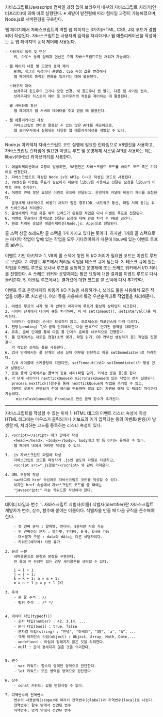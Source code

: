 자바스크립트(Javascript)
	컴파일 과정 없이 브라우저 내부의 자바스크립트 처리기(인터프리터)에 의해 바로 실행된다.
	※ 개발이 발전됨에 따라 컴파일 과정이 가능해졌으며, Node.js로 서버환경을 구축한다.
	
웹 페이지에서 자바스크립트의 역할
	웹 페이지는 3가지(HTML, CSS, JS) 코드가 결합되어 작성된다.
	자바스크립트는 사용자의 입력을 처리하거나 웹 애플리케이션을 작성하는 등
	웹 페이지의 동적 제어에 사용된다.
	
	- 사용자의 입력 및 연산
		키, 마우스 등의 입력과 연산은 오직 자바스크립트로만 처리가 가능하다.

	- 웹 페이지 내용 및 모양의 동적 제어
		HTML 태그의 속성이나 콘텐츠, CSS 속성 값을 변경해서
		웹 페이지의 동적인 변화를 일으키는 데에 활용된다.

	- 브라우저 제어
		브라우저 윈도우의 크기나 모양 변경, 새 윈도우나 탭 열기, 다른 웹 사이트 접속,
		브라우저의 히스토리 제어 등 브라우저의 작동을 제어하는 데 활용된다.

	- 웹 서버와의 통신
		웹 페이지가 웹 서버와 데이터를 주고 받을 때 활용된다.
		
	- 웹 애플리케이션 작성
		자바스크립트 언어로 활용할 수 있는 많은 API를 제공하므로,
		웹 브라우저에서 실행되는 다양한 웹 애플리케이션을 개발할 수 있다.


-------------------------------------------------------------------------------------------------------

Node.js 아키텍처
	자바스크립트 코드 실행에 필요한 런타임으로 V8엔진을 사용하고,
	자바스크립트 런타임에 필요한 이벤트 루프 및 운영체제 시스템 API를 사용하는 데는
	libuv(리버브) 라이브러리를 사용한다.

	1. 애플리케이션에서 요청이 발생하면, V8엔진은 자바스크립트 코드를 바이트 코드 혹은 기계어로 변경한다.
	2. 자바스크립트로 작성된 Node.js의 API는 C++로 작성된 코드로 사용된다.
	3. V8엔진은 이벤트 루프가 필요하기 때문에 libuv를 사용하고 전달된 요청을 libuv의 이벤트 큐에 추가한다.
	4. 이벤트 큐에 쌓은 요청은 이벤트 루프에 전달되고, 운영체제 커널에 비동기 처리를 요청한다.
	   운영체제 내부적으로 비동기 처리가 힘든 경우(DB, 네트워크 통신, 파일 처리 등)는 워커 쓰레드에서 처리한다.
	5. 운영체제의 커널 혹은 워커 쓰레드가 완료한 작업은 다시 이벤트 루프로 전달된다.
	6. 이벤트 루프에서 콜백으로 전달된 요청에 대해 완료 처리 후 V8로 넘긴다.
	7. 완료 처리된 응답은 애플리케이션(Node.js. App)으로 전달된다.

콜 스택
	싱글 쓰레드란 콜 스택을 1개 가지고 있다는 뜻이다.
	하지만, 1개의 콜 스택으로는 마지막 작업이 앞에 있는 작업을 모두 기다려야하기 때문에
	libuv에 있는 이벤트 루프로 보낸다.

이벤트 기반 아키텍처
	1. V8의 콜 스택에 쌓인 뒤 I/O 처리가 필요한 코드는 이벤트 루프로 보낸다.
	2. 이벤트 루프에서 처리될 작업을 테스크 큐에 담는다.
	3. 테스크 큐에 있는 작업을 이벤트 루프로 보내서 루프를 실행하고 운영체에 또는 쓰레드 워커에서 I/O 처리를 진행한다.
	4. 쓰레드 워커와 운영체제는 받은 요청에 대한 결과를 이벤트 루프로 다시 돌려준다.
	5. 이벤트 루프에서는 결과값에 대한 코드를 콜 스택에 다시 추가한다.

이벤트 루프
	운영체제의 비동기 I/O 기능을 사용하거나, 쓰레드 풀을 사용해서 모든 작업을 비동기로 처리한다.
	여러 큐를 사용해서 특정 우선순위대로 작업들을 처리해준다.

	1. 이벤트 루프의 시작 및 각 반복의 마지막에 루프가 활성화 상태인지 체크한다.
	2. 타이머 단계에서 타이머 큐를 처리하며, 이 때 setTimeout(), setInterval()을 처리한다.
	   타이머가 실행되는 순서는 확실하지 않고, 프로세스의 퍼포먼스에 따라 다르다.
	3. 펜딩(pending) I/O 콜백 단계에서는 다음 반복으로 연기된 콜백을 처리한다.
	4. 유휴, 준비 단계를 통해 다음 폴 단계의 준비를 내부적으로 진행한다.
	5. 폴 단계에서는 새로운 연결(소켓 맺기, 파일 읽기, DB 커넥션 생성하기 등) 작업을 진행한다.
	   각 작업은 쓰레드 풀을 사용한다.
	6. 검사 단계에서는 풀 단계의 성공 실패 여부를 판단하고 이를 setImmediate()로 처리한다.
	   I/O 사이클에 스케줄링이 되었다면, setTimeout()보다 setImmediate()가 항상 먼저 실행된다.
	7. 종료 콜백 단계에서는 콜백의 종료 처리(파일 닫기, 커넥션 종료 등)를 한다.
	8. 각 단계 사이마다 nextTickQueue와 microTaskQueue에 있는 작업이 먼저 실행된다.
	   process.nextTick()함수를 통해 nextTickQueue에 작업을 추가할 수 있고,
	   이벤트 루프가 진행되기 전에 에러를 핸들하며 필요 없는 자원을 해제 및 재요청 처리까지 가능하다.
	     microTaskQueue에는 Promise로 만든 콜백 함수가 추가된다.


-------------------------------------------------------------------------------------------------------
자바스크립트를 작성할 수 있는 위치
	1. HTML 태그의 이벤트 리스너 속성에 작성
		HTML 태그에는 마우스가 클릭되거나 키보드의 키가 입력되는 등의 이벤트(반응)가 발생할 때,
		처리하는 코드를 등록하는 리스너 속성이 있다.

	2. <script></script> 태그 안에서 작성
		<head></head>, <body></body>, body태그 밖 등 어디든 들어갈 수 있다.
		웹 페이지 내에서 여러번 작성할 수 있다.

	3. .js 자바스크립트 파일에 작성
		자바스크립트 코드를 확장자가 .js인 별도의 파일로 저장하고,
		<script src=".js경로"></script> 와 같이 가져온다.

 	4. URL 부분에 작성
		<a>태그의 href 속성에도 자바스크립트 코드를 작성할 수 있다.
		하지만 href 속성에서 자바스크립트 코드를 쓸 때에는 
		"javascript:" 라는 키워드를 작성해야 한다.

-------------------------------------------------------------------------------------------------------
데이터 타입과 변수
	1. 자바스크립트 식별자(이름)
		식별자(identifier)란 자바스크립트 개발자가 변수, 상수, 함수에 붙이는 이름이다.
		식별자를 만들 때 다음 규칙을 준수해야 한다.

		- 첫 번째 문자 : 알파벳, 언더바, $문자만 사용 가능
		- 두 번째이상 문자 : 알파벳, 언더바, 0-9, $사용 가능
		- 대소문자 구분 : data와 dAta는 다른 식별자이다.
		- 키워드(예약어) 사용 불가

	2. 문장 구분
		세미콜론으로 문장과 문장을 구분한다.
		한 줄에 한 문장만 있는 경우 세미콜론을 생략할 수 있다.
		
		i = i + 1
		j = j + 1;
		k = k + 1; m = m + 1;
		n = n + 1 p = p + 1 (X)

	3. 주석
		- 한 줄 주석 : //
		- 범위 주석  : /* */


	4. 데이터 타입(typeof())
		- 숫자 타입(number) : 42, 3.14, ...
		- 논리 타입(bool) : true, false
		- 문자열 타입(string) : "안녕", "하세요", "35", 'a', "A", ...
		- 객체 레퍼런스 타입(object) : Object, Array, Math, Date,...
		- undefined : 타입이 정해지지 않은 것을 의미한다.
		- null : 값이 정해지지 않은 것을 의미한다.


	5. 변수
		- var 키워드: 함수의 영역만 영역으로 판단한다.
		- let 키워드: 모든 영역을 영역으로 판단한다.

	6. 상수
	 	- const 키워드: 값을 변형시킬 수 없다.

	7. 지역변수와 전역변수
		변수의 사용범위(scope)에 따라서 전역변수(global)와 지역변수(local)로 나뉜다.
		전역변수: 함수 밖에서 선언된 변수
		지역변수: 영역 안에서 선언된 변수


